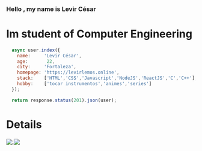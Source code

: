 ### Hello , my name is Levir César

# **Im student of Computer Engineering**

```javascript
  async user.index({
    name:     'Levir César',
    age:       22, 
    city:     'Fortaleza',
    homepage: 'https://levirlemos.online',
    stack:    ['HTML','CSS','Javascript','NodeJS','ReactJS','C','C++'],
    hobby:    ['tocar instrumentos','animes','series']
  });

  return response.status(201).json(user);
```

# Details

<p align="justify">
  <a href="https://github.com/anuraghazra/github-readme-stats">
  <img align="center" src="https://github-readme-stats.vercel.app/api?username=levircesar&show_icons=true&count_private=true&theme=dracula&hide=issues" />
  </a>
    <a href="https://github.com/anuraghazra/github-readme-stats">
    <img align="center" src="https://github-readme-stats.vercel.app/api/top-langs/?username=levircesar&layout=compact&theme=dracula" />
  </a>
</p>

#
